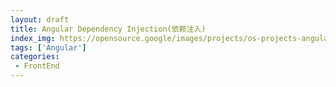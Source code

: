 ```yaml
---
layout: draft
title: Angular Dependency Injection(依赖注入)
index_img: https://opensource.google/images/projects/os-projects-angular_thumbnail.png
tags: ['Angular']
categories:
 - FrontEnd
---
```

